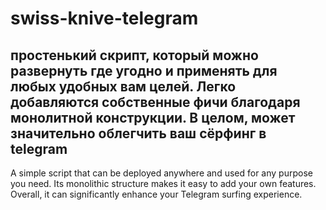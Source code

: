 # swiss-knive-telegram
простенький скрипт, который можно развернуть где угодно и применять для любых удобных вам целей. Легко добавляются собственные фичи благодаря монолитной конструкции. В целом, может значительно облегчить ваш сёрфинг в telegram
-----------------------------------------------------------------------------------------------------------------------------------------------------------------------------------------------------------------------------------------------------------------------------
A simple script that can be deployed anywhere and used for any purpose you need.
Its monolithic structure makes it easy to add your own features.
Overall, it can significantly enhance your Telegram surfing experience.
